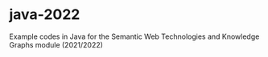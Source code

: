 # java-2022
Example codes in Java for the Semantic Web Technologies and Knowledge Graphs module (2021/2022)
